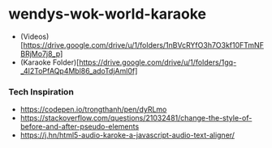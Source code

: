 # wendys-wok-world-karaoke

- (Videos)[https://drive.google.com/drive/u/1/folders/1nBVcRYfO3h7O3kf10FTmNFBRjMo7j8_p]
- (Karaoke Folder)[https://drive.google.com/drive/u/1/folders/1gq-_4I2ToPfAQp4Mbl86_adoTdjAml0f]

### Tech Inspiration

- https://codepen.io/trongthanh/pen/dyRLmo
- https://stackoverflow.com/questions/21032481/change-the-style-of-before-and-after-pseudo-elements
- https://j.hn/html5-audio-karoke-a-javascript-audio-text-aligner/
